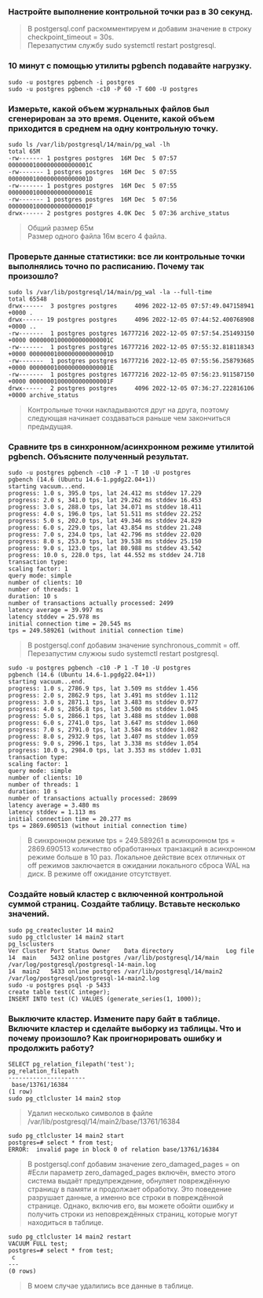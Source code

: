 ### Настройте выполнение контрольной точки раз в 30 секунд.
>В postgersql.conf раскомментируем и добавим значение в строку checkpoint_timeout = 30s.<br />
>Перезапустим службу sudo systemctl restart postgresql.
### 10 минут c помощью утилиты pgbench подавайте нагрузку.
<pre><code>sudo -u postgres pgbench -i postgres
sudo -u postgres pgbench -c10 -P 60 -T 600 -U postgres</code></pre>
### Измерьте, какой объем журнальных файлов был сгенерирован за это время. Оцените, какой объем приходится в среднем на одну контрольную точку.
<pre><code>sudo ls /var/lib/postgresql/14/main/pg_wal -lh
total 65M
-rw------- 1 postgres postgres  16M Dec  5 07:57 00000001000000000000001C
-rw------- 1 postgres postgres  16M Dec  5 07:55 00000001000000000000001D
-rw------- 1 postgres postgres  16M Dec  5 07:55 00000001000000000000001E
-rw------- 1 postgres postgres  16M Dec  5 07:56 00000001000000000000001F
drwx------ 2 postgres postgres 4.0K Dec  5 07:36 archive_status
</code></pre>
>Общий размер 65м<br />
>Размер одного файла 16м всего 4 файла.
### Проверьте данные статистики: все ли контрольные точки выполнялись точно по расписанию. Почему так произошло?
<pre><code>sudo ls /var/lib/postgresql/14/main/pg_wal -la --full-time
total 65548
drwx------  3 postgres postgres     4096 2022-12-05 07:57:49.047158941 +0000 .
drwx------ 19 postgres postgres     4096 2022-12-05 07:44:52.400768908 +0000 ..
-rw-------  1 postgres postgres 16777216 2022-12-05 07:57:54.251493150 +0000 00000001000000000000001C
-rw-------  1 postgres postgres 16777216 2022-12-05 07:55:32.818118343 +0000 00000001000000000000001D
-rw-------  1 postgres postgres 16777216 2022-12-05 07:55:56.258793685 +0000 00000001000000000000001E
-rw-------  1 postgres postgres 16777216 2022-12-05 07:56:23.911587150 +0000 00000001000000000000001F
drwx------  2 postgres postgres     4096 2022-12-05 07:36:27.222816106 +0000 archive_status</code></pre>
>Контрольные точки накладываются друг на друга, поэтому следующая начинает создаваться раньше чем закончиться предыдущая.
### Сравните tps в синхронном/асинхронном режиме утилитой pgbench. Объясните полученный результат.
<pre><code>sudo -u postgres pgbench -c10 -P 1 -T 10 -U postgres
pgbench (14.6 (Ubuntu 14.6-1.pgdg22.04+1))
starting vacuum...end.
progress: 1.0 s, 395.0 tps, lat 24.412 ms stddev 17.229
progress: 2.0 s, 341.0 tps, lat 29.262 ms stddev 16.453
progress: 3.0 s, 288.0 tps, lat 34.071 ms stddev 18.411
progress: 4.0 s, 196.0 tps, lat 51.511 ms stddev 22.252
progress: 5.0 s, 202.0 tps, lat 49.346 ms stddev 24.829
progress: 6.0 s, 229.0 tps, lat 43.854 ms stddev 21.248
progress: 7.0 s, 234.0 tps, lat 42.796 ms stddev 22.020
progress: 8.0 s, 253.0 tps, lat 39.538 ms stddev 25.150
progress: 9.0 s, 123.0 tps, lat 80.988 ms stddev 43.542
progress: 10.0 s, 228.0 tps, lat 44.552 ms stddev 24.718
transaction type: <builtin: TPC-B (sort of)>
scaling factor: 1
query mode: simple
number of clients: 10
number of threads: 1
duration: 10 s
number of transactions actually processed: 2499
latency average = 39.997 ms
latency stddev = 25.978 ms
initial connection time = 20.545 ms
tps = 249.589261 (without initial connection time)</code></pre>
>В postgersql.conf добавим значение synchronous_commit = off.<br />
>Перезапустим служюы sudo systemctl restart postgresql.
<pre><code>sudo -u postgres pgbench -c10 -P 1 -T 10 -U postgres
pgbench (14.6 (Ubuntu 14.6-1.pgdg22.04+1))
starting vacuum...end.
progress: 1.0 s, 2786.9 tps, lat 3.509 ms stddev 1.456
progress: 2.0 s, 2862.9 tps, lat 3.491 ms stddev 1.112
progress: 3.0 s, 2871.1 tps, lat 3.483 ms stddev 0.977
progress: 4.0 s, 2856.8 tps, lat 3.500 ms stddev 1.045
progress: 5.0 s, 2866.1 tps, lat 3.488 ms stddev 1.008
progress: 6.0 s, 2741.0 tps, lat 3.647 ms stddev 1.060
progress: 7.0 s, 2791.0 tps, lat 3.584 ms stddev 1.082
progress: 8.0 s, 2932.9 tps, lat 3.407 ms stddev 1.059
progress: 9.0 s, 2996.1 tps, lat 3.338 ms stddev 1.054
progress: 10.0 s, 2984.0 tps, lat 3.353 ms stddev 1.031
transaction type: <builtin: TPC-B (sort of)>
scaling factor: 1
query mode: simple
number of clients: 10
number of threads: 1
duration: 10 s
number of transactions actually processed: 28699
latency average = 3.480 ms
latency stddev = 1.113 ms
initial connection time = 20.277 ms
tps = 2869.690513 (without initial connection time)</code></pre>
>В синхронном режиме tps = 249.589261 в асинхронном tps = 2869.690513 количество обработанных транзакций в асинхронном режиме больше в 10 раз. Локальное действие всех отличных от off режимов заключается в ожидании локального сброса WAL на диск. В режиме off ожидание отсутствует.
### Создайте новый кластер с включенной контрольной суммой страниц. Создайте таблицу. Вставьте несколько значений.
<pre><code>sudo pg_createcluster 14 main2
sudo pg_ctlcluster 14 main2 start
pg_lsclusters
Ver Cluster Port Status Owner    Data directory               Log file
14  main    5432 online postgres /var/lib/postgresql/14/main  /var/log/postgresql/postgresql-14-main.log
14  main2   5433 online postgres /var/lib/postgresql/14/main2 /var/log/postgresql/postgresql-14-main2.log
sudo -u postgres psql -p 5433
create table test(C integer);
INSERT INTO test (C) VALUES (generate_series(1, 1000));</code></pre>
### Выключите кластер. Измените пару байт в таблице. Включите кластер и сделайте выборку из таблицы. Что и почему произошло? Как проигнорировать ошибку и продолжить работу?
<pre><code>SELECT pg_relation_filepath('test');
pg_relation_filepath
----------------------
 base/13761/16384
(1 row)
sudo pg_ctlcluster 14 main2 stop</code></pre>
>Удалил несколько символов в файле /var/lib/postgresql/14/main2/base/13761/16384
<pre><code>sudo pg_ctlcluster 14 main2 start
postgres=# select * from test;
ERROR:  invalid page in block 0 of relation base/13761/16384</code></pre>
>В postgersql.conf добавим значение zero_damaged_pages = on #Если параметр zero_damaged_pages включён, вместо этого система выдаёт предупреждение, обнуляет повреждённую страницу в памяти и продолжает обработку. Это поведение разрушает данные, а именно все строки в повреждённой странице. Однако, включив его, вы можете обойти ошибку и получить строки из неповреждённых страниц, которые могут находиться в таблице.
<pre><code>sudo pg_ctlcluster 14 main2 restart
VACUUM FULL test;
postgres=# select * from test;
 c
---
(0 rows)</code></pre>
>В моем случае удалились все данные в таблице.
